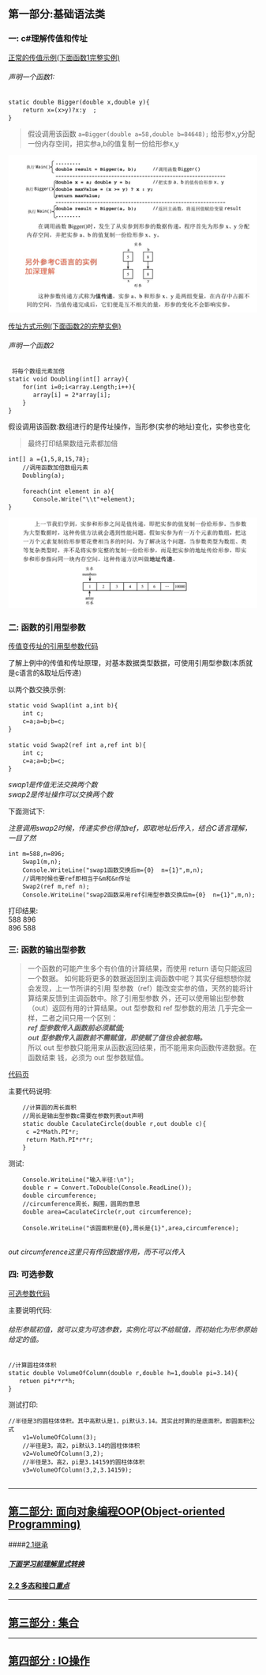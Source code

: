 ## 第一部分:基础语法类

### 一:  c#理解传值和传址

[正常的传值示例(下面函数1完整实例)](https://github.com/xruanjian/csharp/blob/master/%E4%BC%A0%E5%80%BC%E5%92%8C%E4%BC%A0%E5%9D%8001.cs)

###### 声明一个函数1:

```
static double Bigger(double x,double y){
    return x=(x>y)?x:y  ;
}
```
> 假设调用该函数
`a=Bigger(double a=58,double b=84648);`
给形参x,y分配一份内存空间，把实参a,b的值复制一份给形参x,y

![传值方式](https://github.com/xruanjian/csharp/blob/master/csharpJpg/%E5%80%BC%E4%BC%A0%E9%80%92.jpg "传值方式")


[传址方式示例(下面函数2的完整实例)](https://github.com/xruanjian/csharp/blob/master/%E4%BC%A0%E5%80%BC%E5%92%8C%E4%BC%A0%E5%9D%8002.cs)

###### 声明一个函数2

```
 将每个数组元素加倍
static void Doubling(int[] array){
    for(int i=0;i<array.Length;i++){
       array[i] = 2*array[i];
    }
}
```

假设调用该函数:数组进行的是传址操作，当形参(实参的地址)变化，实参也变化

> 最终打印结果数组元素都加倍

```
int[] a ={1,5,8,15,78};
    //调用函数加倍数组元素
    Doubling(a);
        
    foreach(int element in a){
       Console.Write("\\t"+element);
}
```
![传址方式](https://github.com/xruanjian/csharp/blob/master/csharpJpg/%E5%9C%B0%E5%9D%80%E4%BC%A0%E9%80%92.png "传址方式")

### 二:  函数的引用型参数
[传值变传址的引用型参数代码](https://github.com/xruanjian/csharp/blob/master/%E5%87%BD%E6%95%B03%20%20%E4%BC%A0%E5%80%BC%E5%92%8C%E4%BC%A0%E5%9D%8003%E5%BC%95%E7%94%A8%E5%9E%8B%E5%8F%82%E6%95%B0.cs)


了解上例中的传值和传址原理，对基本数据类型数据，可使用引用型参数(本质就是c语言的&取址后传递)

以两个数交换示例:
```
static void Swap1(int a,int b){
    int c;
    c=a;a=b;b=c;
}

static void Swap2(ref int a,ref int b){
    int c;
    c=a;a=b;b=c;
}
```
*swap1是传值无法交换两个数*    
*swap2是传址操作可以交换两个数*

下面测试下:    

*注意调用swap2时候，传递实参也得加ref，即取地址后传入，结合C语言理解，一目了然*
```
int m=588,n=896;
    Swap1(m,n);    
    Console.WriteLine("swap1函数交换后m={0}  n={1}",m,n);
    //调用时候也要ref即相当于&m和&n传址
    Swap2(ref m,ref n);
    Console.WriteLine("swap2函数采用ref引用型参数交换后m={0}  n={1}",m,n);

```
打印结果:    
588    896   
896    588

### 三:  函数的输出型参数

> 一个函数的可能产生多个有价值的计算结果，而使用 return 语句只能返回一个数据。
如何能将更多的数据返回到主调函数中呢？其实仔细想想你就会发现，上一节所讲的引用
型参数（ref）能改变实参的值，天然的能将计算结果反馈到主调函数中。除了引用型参数
外，还可以使用输出型参数（out）返回有用的计算结果。out 型参数和 ref 型参数的用法
几乎完全一样，二者之间只用一个区别：    
   ***ref 型参数传入函数前必须赋值;     
   out 型参数传入函数前不需赋值，即使赋了值也会被忽略。***    
所以 out 型参数只能用来从函数返回结果，而不能用来向函数传递数据。在函数结束
钱，必须为 out 型参数赋值。

[代码页](https://github.com/xruanjian/csharp/blob/master/%E5%87%BD%E6%95%B02%20%20Function%E4%B9%8B%E8%BE%93%E5%87%BA%E5%9E%8B%E5%8F%82%E6%95%B0.cs)

主要代码说明:
```
    //计算圆的周长面积
    //周长是输出型参数c需要在参数列表out声明
    static double CaculateCircle(double r,out double c){
     c =2*Math.PI*r;
     return Math.PI*r*r;
    }
```
测试:

```
    Console.WriteLine("输入半径:\n");
    double r = Convert.ToDouble(Console.ReadLine());
    double circumference;
    //circumference周长，胸围，圆周的意思
    double area=CaculateCircle(r,out circumference);
    
    Console.WriteLine("该圆面积是{0},周长是{1}",area,circumference);
    
```

*out circumference这里只有传回数据作用，而不可以传入*


### 四:  可选参数
[可选参数代码](https://github.com/xruanjian/csharp/blob/master/%E5%87%BD%E6%95%B04%20%20%E5%8F%AF%E9%80%89%E5%8F%82%E6%95%B0.cs)

主要说明代码:
###### 给形参赋初值，就可以变为可选参数，实例化可以不给赋值，而初始化为形参原始给定的值。
```
//计算圆柱体体积
static double VolumeOfColumn(double r,double h=1,double pi=3.14){
   retuen pi*r*r*h;
}
```

测试打印:
```
//半径是3的圆柱体体积。其中高默认是1，pi默认3.14。其实此时算的是底面积，即圆面积公式
    v1=VolumeOfColumn(3);
    //半径是3，高2，pi默认3.14的圆柱体体积
    v2=VolumeOfColumn(3,2);
    //半径是3，高2，pi是3.14159的圆柱体体积
    v3=VolumeOfColumn(3,2,3.14159);
    
```

    
---
## [第二部分: 面向对象编程OOP(Object-oriented Programming)](https://github.com/xruanjian/csharp/blob/master/object/Tutorial/OOP.md)

####[2.1继承](https://github.com/xruanjian/csharp/blob/master/object/Tutorial/%E7%BB%A7%E6%89%BF.md)

##### [下面学习前理解里式转换](https://github.com/xruanjian/csharp/blob/master/CollectionsAndLSP/%E9%87%8C%E5%BC%8F%E8%BD%AC%E6%8D%A2.md)

#### [2.2 多态和接口*重点*](https://github.com/xruanjian/csharp/blob/master/object/Tutorial/%E5%A4%9A%E6%80%81%E5%92%8C%E6%8E%A5%E5%8F%A3*%E9%87%8D%E7%82%B9*.md)
---
## [第三部分 : 集合](https://github.com/xruanjian/csharp/blob/master/CollectionsAndLSP/%E9%9B%86%E5%90%88Collection.md)

---
## [第四部分 : IO操作](https://github.com/xruanjian/csharp/blob/master/IO/IO%E6%93%8D%E4%BD%9C.md)

